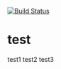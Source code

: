 [![Build Status](https://travis-ci.org/stmllr/test.svg?branch=master)](https://travis-ci.org/stmllr/test)

test
====

test1
test2
test3